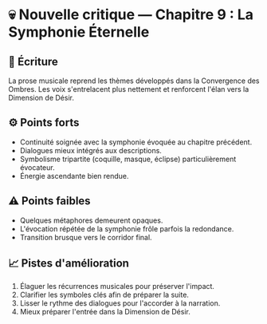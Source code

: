 # 💀 Nouvelle critique — Chapitre 9 : La Symphonie Éternelle

## 🧠 Écriture
La prose musicale reprend les thèmes développés dans la Convergence des Ombres. Les voix s'entrelacent plus nettement et renforcent l'élan vers la Dimension de Désir.

## ⚙️ Points forts
- Continuité soignée avec la symphonie évoquée au chapitre précédent.
- Dialogues mieux intégrés aux descriptions.
- Symbolisme tripartite (coquille, masque, éclipse) particulièrement évocateur.
- Énergie ascendante bien rendue.

## ⚠️ Points faibles
- Quelques métaphores demeurent opaques.
- L'évocation répétée de la symphonie frôle parfois la redondance.
- Transition brusque vers le corridor final.

## 📈 Pistes d'amélioration
1. Élaguer les récurrences musicales pour préserver l'impact.
2. Clarifier les symboles clés afin de préparer la suite.
3. Lisser le rythme des dialogues pour l'accorder à la narration.
4. Mieux préparer l'entrée dans la Dimension de Désir.

